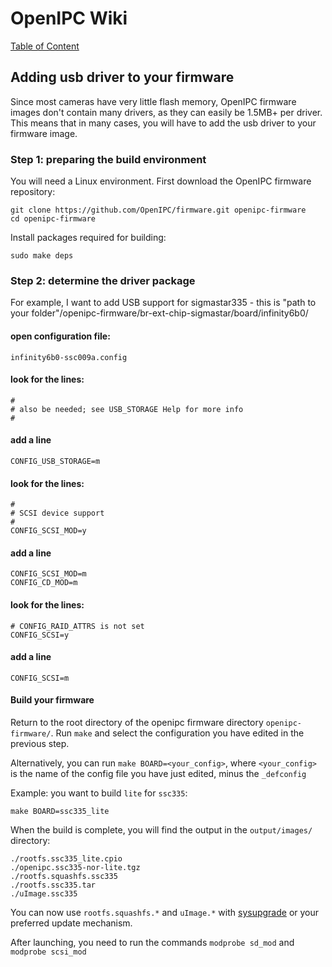 # OpenIPC Wiki
[Table of Content](../README.md)

Adding usb driver to your firmware
---
Since most cameras have very little flash memory, OpenIPC firmware images don't contain many drivers, as they can easily be 1.5MB+ per driver.
This means that in many cases, you will have to add the usb driver to your firmware image.

### Step 1: preparing the build environment
You will need a Linux environment. First download the OpenIPC firmware repository:

```
git clone https://github.com/OpenIPC/firmware.git openipc-firmware
cd openipc-firmware
```

Install packages required for building:

```
sudo make deps
```

### Step 2: determine the driver package
For example, I want to add USB support for sigmastar335 - this is "path to your folder"/openipc-firmware/br-ext-chip-sigmastar/board/infinity6b0/

 

#### open configuration file:
```
infinity6b0-ssc009a.config
```

#### look for the lines:
```
#
# also be needed; see USB_STORAGE Help for more info
#
```

#### add a line
```
CONFIG_USB_STORAGE=m
```

#### look for the lines:
```
#
# SCSI device support
#
CONFIG_SCSI_MOD=y
```

#### add a line 
```
CONFIG_SCSI_MOD=m
CONFIG_CD_MOD=m
```
#### look for the lines:
```
# CONFIG_RAID_ATTRS is not set
CONFIG_SCSI=y
```

#### add a line 
```
CONFIG_SCSI=m
```

#### Build your firmware
Return to the root directory of the openipc firmware directory `openipc-firmware/`.
Run `make` and select the configuration you have edited in the previous step.

Alternatively, you can run `make BOARD=<your_config>`, where `<your_config>` is the name of the config file you have just edited, minus the `_defconfig`

Example: you want to build `lite` for `ssc335`:
```
make BOARD=ssc335_lite
```
When the build is complete, you will find the output in the `output/images/` directory:

```
./rootfs.ssc335_lite.cpio
./openipc.ssc335-nor-lite.tgz
./rootfs.squashfs.ssc335
./rootfs.ssc335.tar
./uImage.ssc335
```

You can now use `rootfs.squashfs.*` and `uImage.*` with [sysupgrade](./sysupgrade.md) or your preferred update mechanism.

After launching, you need to run the commands `modprobe sd_mod` and `modprobe scsi_mod`
 
